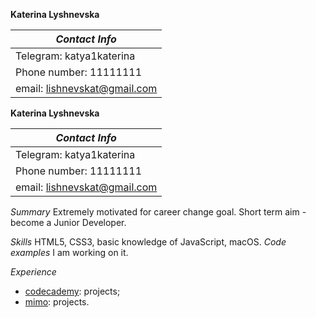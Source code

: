 **Katerina Lyshnevska**


|*Contact Info*|
|------------------------------|
|Telegram: katya1katerina|
|Phone number: 11111111|
|email: lishnevskat@gmail.com
**Katerina Lyshnevska**


|*Contact Info*|
|------------------------------|
|Telegram: katya1katerina|
|Phone number: 11111111|
|email: lishnevskat@gmail.com


*Summary*
Extremely motivated for career change goal. Short term aim - become a Junior Developer.

*Skills*
HTML5, CSS3, basic knowledge of JavaScript, macOS.
*Code examples*
I am working on it.

*Experience*
* [codecademy](//www.codecademy.com/profiles/ajax1699832106): projects;
* [mimo](//getmimo.com): projects.
